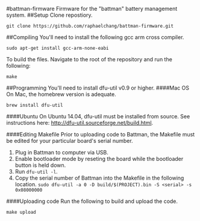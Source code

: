#battman-firmware
Firmware for the "battman" battery management system.
##Setup
 Clone repostiory. 
```
git clone https://github.com/raphaelchang/battman-firmware.git
```
##Compiling
You'll need to install the following gcc arm cross compiler.
```
sudo apt-get install gcc-arm-none-eabi
```
To build the files. Navigate to the root of the repository and run the following:
```
make
```
##Programming
You'll need to install dfu-util v0.9 or higher. 
####Mac OS
On Mac, the homebrew version is adequate. 
```
brew install dfu-util
```
####Ubuntu
On Ubuntu 14.04, dfu-util must be installed from source. See instructions here: http://dfu-util.sourceforge.net/build.html.

####Editing Makefile
Prior to uploading code to Battman, the Makefile must be edited for your particular board's serial number.

1. Plug in Battman to computer via USB.
2. Enable bootloader mode by reseting the board while the bootloader button is held down.
3. Run ```dfu-util -l```.
4. Copy the serial number of Battman into the Makefile in the following location.
    ```sudo dfu-util -a 0 -D build/$(PROJECT).bin -S <serial> -s 0x08000000```

####Uploading code
Run the following to build and upload the code.
```
make upload
```
